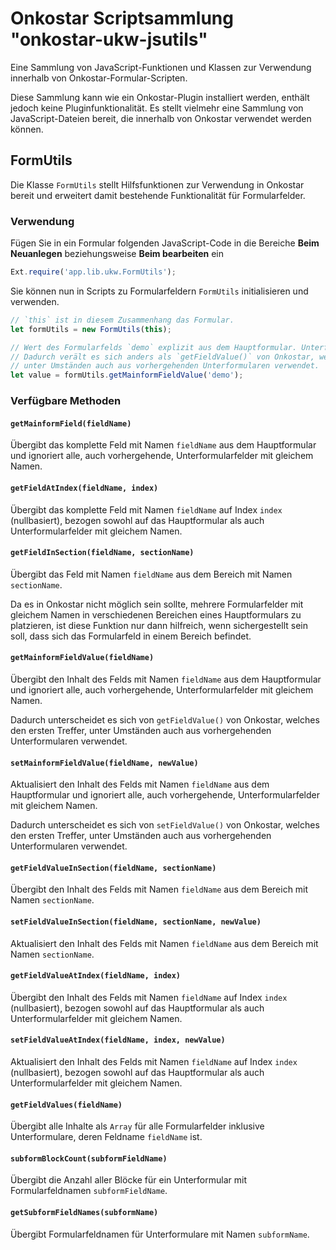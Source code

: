 # Onkostar Scriptsammlung "onkostar-ukw-jsutils"

Eine Sammlung von JavaScript-Funktionen und Klassen zur Verwendung innerhalb von Onkostar-Formular-Scripten.

Diese Sammlung kann wie ein Onkostar-Plugin installiert werden, enthält jedoch keine Pluginfunktionalität.
Es stellt vielmehr eine Sammlung von JavaScript-Dateien bereit, die innerhalb von Onkostar verwendet werden können.

## FormUtils

Die Klasse `FormUtils` stellt Hilfsfunktionen zur Verwendung in Onkostar bereit und erweitert damit bestehende Funktionalität für Formularfelder.

### Verwendung

Fügen Sie in ein Formular folgenden JavaScript-Code in die Bereiche **Beim Neuanlegen** beziehungsweise **Beim bearbeiten** ein

```javascript
Ext.require('app.lib.ukw.FormUtils');
```

Sie können nun in Scripts zu Formularfeldern `FormUtils` initialisieren und verwenden.

```javascript
// `this` ist in diesem Zusammenhang das Formular.
let formUtils = new FormUtils(this);

// Wert des Formularfelds `demo` explizit aus dem Hauptformular. Unterformulare werden ignoriert.
// Dadurch verält es sich anders als `getFieldValue()` von Onkostar, welches den ersten Treffer,
// unter Umständen auch aus vorhergehenden Unterformularen verwendet.
let value = formUtils.getMainformFieldValue('demo');
```

### Verfügbare Methoden

#### `getMainformField(fieldName)`

Übergibt das komplette Feld mit Namen `fieldName` aus dem Hauptformular und ignoriert alle,
auch vorhergehende, Unterformularfelder mit gleichem Namen.

#### `getFieldAtIndex(fieldName, index)`

Übergibt das komplette Feld mit Namen `fieldName` auf Index `index` (nullbasiert), bezogen sowohl auf das Hauptformular als 
auch Unterformularfelder mit gleichem Namen.

#### `getFieldInSection(fieldName, sectionName)`

Übergibt das Feld mit Namen `fieldName` aus dem Bereich mit Namen `sectionName`.

Da es in Onkostar nicht möglich sein sollte, mehrere Formularfelder mit gleichem Namen in verschiedenen Bereichen eines
Hauptformulars zu platzieren, ist diese Funktion nur dann hilfreich, wenn sichergestellt sein soll, dass sich das Formularfeld
in einem Bereich befindet.

#### `getMainformFieldValue(fieldName)`

Übergibt den Inhalt des Felds mit Namen `fieldName` aus dem Hauptformular und ignoriert alle,
auch vorhergehende, Unterformularfelder mit gleichem Namen.

Dadurch unterscheidet es sich von `getFieldValue()` von Onkostar, welches den ersten Treffer, 
unter Umständen auch aus vorhergehenden Unterformularen verwendet.

#### `setMainformFieldValue(fieldName, newValue)`

Aktualisiert den Inhalt des Felds mit Namen `fieldName` aus dem Hauptformular und ignoriert alle,
auch vorhergehende, Unterformularfelder mit gleichem Namen.

Dadurch unterscheidet es sich von `setFieldValue()` von Onkostar, welches den ersten Treffer,
unter Umständen auch aus vorhergehenden Unterformularen verwendet.

#### `getFieldValueInSection(fieldName, sectionName)`

Übergibt den Inhalt des Felds mit Namen `fieldName` aus dem Bereich mit Namen `sectionName`.

#### `setFieldValueInSection(fieldName, sectionName, newValue)`

Aktualisiert den Inhalt des Felds mit Namen `fieldName` aus dem Bereich mit Namen `sectionName`.

#### `getFieldValueAtIndex(fieldName, index)`

Übergibt den Inhalt des Felds mit Namen `fieldName` auf Index `index` (nullbasiert), bezogen sowohl auf das Hauptformular als
auch Unterformularfelder mit gleichem Namen.

#### `setFieldValueAtIndex(fieldName, index, newValue)`

Aktualisiert den Inhalt des Felds mit Namen `fieldName` auf Index `index` (nullbasiert), bezogen sowohl auf das Hauptformular als
auch Unterformularfelder mit gleichem Namen.

#### `getFieldValues(fieldName)`

Übergibt alle Inhalte als `Array` für alle Formularfelder inklusive Unterformulare, deren Feldname `fieldName` ist.

#### `subformBlockCount(subformFieldName)`

Übergibt die Anzahl aller Blöcke für ein Unterformular mit Formularfeldnamen `subformFieldName`.

#### `getSubformFieldNames(subformName)`

Übergibt Formularfeldnamen für Unterformulare mit Namen `subformName`.
